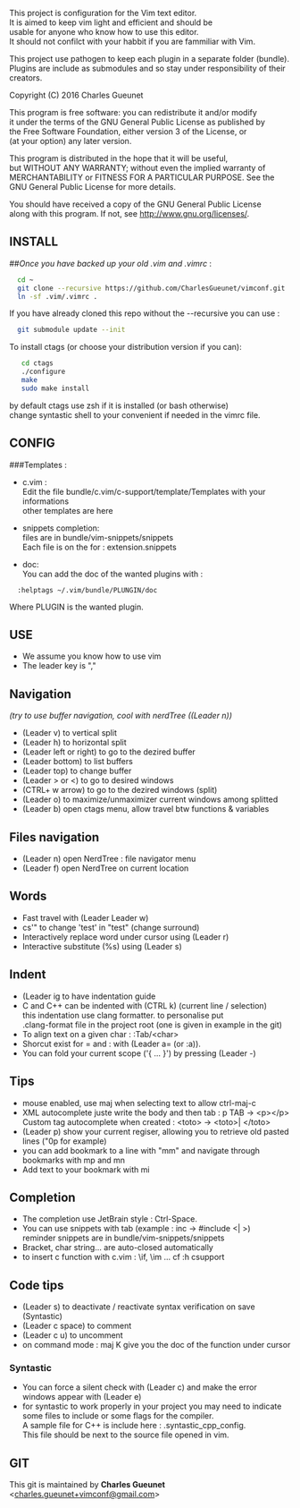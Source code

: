 
This project is configuration for the Vim text editor.  
It is aimed to keep vim light and efficient and should be  
usable for anyone who know how to use this editor.  
It should not confilct with your habbit if you are fammiliar with Vim.  

This project use pathogen to keep each plugin in a separate folder (bundle).  
Plugins are include as submodules and so stay under responsibility of their creators.  

Copyright (C) 2016 Charles Gueunet  

This program is free software: you can redistribute it and/or modify  
it under the terms of the GNU General Public License as published by  
the Free Software Foundation, either version 3 of the License, or  
(at your option) any later version.  

This program is distributed in the hope that it will be useful,  
but WITHOUT ANY WARRANTY; without even the implied warranty of  
MERCHANTABILITY or FITNESS FOR A PARTICULAR PURPOSE.  See the  
GNU General Public License for more details.  

You should have received a copy of the GNU General Public License  
along with this program.  If not, see <http://www.gnu.org/licenses/>.  

INSTALL  
-------  

##*Once you have backed up your old .vim and .vimrc* :  

```bash  
  cd ~  
  git clone --recursive https://github.com/CharlesGueunet/vimconf.git .vim  
  ln -sf .vim/.vimrc .  
```  

If you have already cloned this repo without the --recursive you can use :  

```bash  
  git submodule update --init  
```  

To install ctags (or choose your distribution version if you can):  
```bash  
   cd ctags  
   ./configure  
   make  
   sudo make install  
```  
by default ctags use zsh if it is installed (or bash otherwise)  
change syntastic shell to your convenient if needed in the vimrc file.  


CONFIG  
------  

###Templates :  

* c.vim :  
    Edit the file bundle/c.vim/c-support/template/Templates with your informations  
    other templates are here  

* snippets completion:  
    files are in bundle/vim-snippets/snippets  
    Each file is on the for : extension.snippets  

* doc:  
    You can add the doc of the wanted plugins with :  
```vim
  :helptags ~/.vim/bundle/PLUNGIN/doc
```  
Where PLUGIN is the wanted plugin.

USE  
---  

 * We assume you know how to use vim  
 * The leader key is ","  

## Navigation   
  *(try to use buffer navigation, cool with nerdTree ((Leader n))*  

 * (Leader v) to vertical split  
 * (Leader h) to horizontal split  
 * (Leader left or right) to go to the dezired buffer  
 * (Leader bottom) to list buffers  
 * (Leader top) to change buffer  
 * (Leader \> or \<) to go to desired windows  
 * (CTRL+ w  arrow) to go to the dezired windows (split)  
 * (Leader o) to maximize/unmaximizer current windows among splitted  
 * (Leader b) open ctags menu, allow travel btw functions & variables  

## Files navigation  
 * (Leader n) open NerdTree : file navigator menu  
 * (Leader f) open NerdTree on current location  

## Words  
 * Fast travel with (Leader Leader w)  
 * cs'" to change 'test' in "test" (change surround)  
 * Interactively replace word under cursor using (Leader r)  
 * Interactive substitute (%s) using (Leader s)  

## Indent  
  * (Leader ig to have indentation guide  
  * C and C++ can be indented with (CTRL k) (current line / selection)  
    this indentation use clang formatter. to personalise put  
    .clang-format file in the project root (one is given in example in the git)  
  * To align text on a given char : :Tab/\<char\>  
  * Shorcut exist for = and : with (Leader a= (or :a)).  
  * You can fold your current scope ('{ ... }') by pressing (Leader -)  

## Tips  
 * mouse enabled, use maj when selecting text to allow ctrl-maj-c  
 * XML autocomplete juste write the body and then tab : p TAB -> \<p\>\</p\>  
 Custom tag autocomplete when created : \<toto\> -\> \<toto\>| \</toto\>  
 * (Leader p) show your current regiser, allowing you to retrieve old pasted lines ("0p for example)  
 * you can add bookmark to a line with "mm" and  navigate through bookmarks with mp and mn  
 * Add text to your bookmark with mi

## Completion  
 * The completion use JetBrain style : Ctrl-Space.
 * You can use snippets with tab (example : inc<tab> -> #include <| >)  
    reminder snippets are in bundle/vim-snippets/snippets  
 * Bracket, char string... are auto-closed automatically  
 * to insert c function with c.vim : \if, \im ... cf :h csupport  

## Code tips  
 * (Leader s) to deactivate / reactivate syntax verification on save (Syntastic)  
 * (Leader c space) to comment  
 * (Leader c u)     to uncomment  
 * on command mode : maj K give you the doc of the function under cursor

### Syntastic
 * You can force a silent check with (Leader c) and make the error windows appear with (Leader e)  
 * for syntastic to work properly in your project you may need to indicate some files to include or some flags for the compiler.  
A sample file for C++ is include here : .syntastic\_cpp\_config.  
This file should be next to the source file opened in vim.  

GIT  
---  

This git is maintained by **Charles Gueunet** \<charles.gueunet+vimconf@gmail.com\>  

